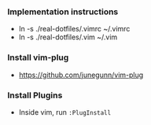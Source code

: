 ### Implementation instructions
* ln -s ./real-dotfiles/.vimrc ~/.vimrc
* ln -s ./real-dotfiles/.vim ~/.vim

### Install vim-plug
* https://github.com/junegunn/vim-plug

### Install Plugins
* Inside vim, run `:PlugInstall`
